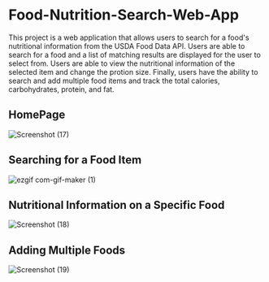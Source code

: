 # Food-Nutrition-Search-Web-App

This project is a web application that allows users to search for a food's nutritional information from the USDA Food Data API. Users are able to search for a food and a list of matching results are displayed for the user to select from. Users are able to view the nutritional information of the selected item and change the protion size. Finally, users have the ability to search and add multiple food items and track the total calories, carbohydrates, protein, and fat.

## HomePage
![Screenshot (17)](https://user-images.githubusercontent.com/81449170/188376358-336c21d3-339b-456d-9fbd-f1a4cee47576.png)

## Searching for a Food Item
![ezgif com-gif-maker (1)](https://user-images.githubusercontent.com/81449170/188381928-6c4b1dbd-a217-4525-aa7d-c2ebccd5dc29.gif)


## Nutritional Information on a Specific Food
![Screenshot (18)](https://user-images.githubusercontent.com/81449170/188381966-e8e13e8b-184a-4bed-9779-1c615f691f86.png)


## Adding Multiple Foods
![Screenshot (19)](https://user-images.githubusercontent.com/81449170/188382229-18c62797-6060-4a45-aba7-044dc756d617.png)

